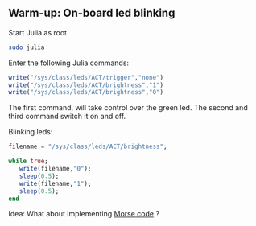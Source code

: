 ## Warm-up: On-board led blinking


Start Julia as root

```bash
sudo julia
```

Enter the following Julia commands:

```julia
write("/sys/class/leds/ACT/trigger","none")
write("/sys/class/leds/ACT/brightness","1")
write("/sys/class/leds/ACT/brightness","0")
```
The first command, will take control over the green led. The second and third command switch it on and off.

Blinking leds:

```julia
filename = "/sys/class/leds/ACT/brightness";

while true;
   write(filename,"0");
   sleep(0.5);
   write(filename,"1");
   sleep(0.5);
end
```

Idea: What about implementing [Morse code](https://en.wikipedia.org/wiki/Morse_code) ?
